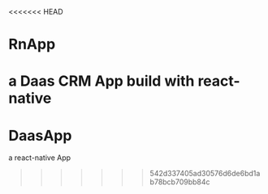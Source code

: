 <<<<<<< HEAD
# RnApp
a Daas CRM App build with react-native 
=======
# DaasApp
a react-native App
>>>>>>> 542d337405ad30576d6de6bd1ab78bcb709bb84c
